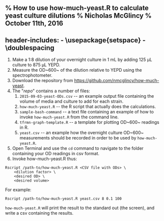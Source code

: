 % How to use how-much-yeast.R to calculate yeast culture dilutions
% Nicholas McGlincy
% October 11th, 2016
---
header-includes:
    - \usepackage{setspace}
    - \doublespacing
---

1. Make a 1:8 dilution of your overnight culture in 1 mL by adding 125 µL culture to 875 µL YEPD.
2. Measure the OD~600~ of the dilution relative to YEPD using the spectrophotometer.
3. Download the repository from <https://github.com/nmcglincy/how-much-yeast>.
4. The "_repo_" contains a number of files:
    1. `2015-09-03-yeast-ODs.csv` -- an example output file containing the volume of media and culture to add for each strain.
    2. `how-much-yeast.R` -- the R script that actually does the calculations.
    3. `sample-bash-command` -- a text file containing an example of how to invoke `how-much-yeast.R` from the command line.
    4. `tfrmn-graph-template.R` -- a template for plotting OD~600~ readings in R.
    5. `yeast.csv` -- an example how the overnight culture OD~600~ measurements should be recorded in order to be used by `how-much-yeast.R`.
5. Open Terminal and use the `cd` command to navigate to the folder containing your OD readings in csv format.
6. Invoke how-much-yeast.R thus:

```{bash, eval=FALSE}
Rscript /path-to/how-much-yeast.R <CSV file with ODs> \
    <dilution factor> \
    <desired OD> \
    <desired volume>
```

For example:

```{bash, eval=FALSE}
Rscript /path-to/how-much-yeast.R yeast.csv 8 0.1 100
```

`how-much-yeast.R` will print the result to the standard out (the screen), and write a csv containing the results.
